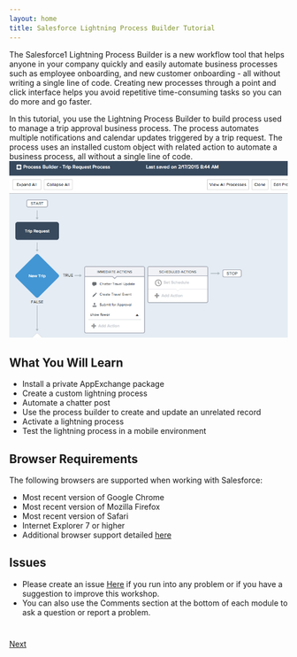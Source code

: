 ```yaml
---
layout: home
title: Salesforce Lightning Process Builder Tutorial
---
```

The Salesforce1 Lightning Process Builder is a new workflow tool that helps anyone in your company quickly and easily automate business processes such as employee onboarding, and new customer onboarding - all without writing a single line of code. Creating new processes through a point and click interface helps you avoid repetitive time-consuming tasks so you can do more and go faster.


In this tutorial, you use the Lightning Process Builder to build process used to manage a trip approval business process. The process automates multiple notifications and calendar updates triggered by a trip request.
The process uses an installed custom object with related action to automate a business process, all without a single line of code.
![](images/overview.jpg)



## What You Will Learn

- Install a private AppExchange package 
- Create a custom lightning process
- Automate a chatter post
- Use the process builder to create and update an unrelated record
- Activate a lightning process
- Test the lightning process in a mobile environment



## Browser Requirements

The following browsers are supported when working with Salesforce:

  - Most recent version of Google Chrome
  - Most recent version of Mozilla Firefox
  - Most recent version of Safari
  - Internet Explorer 7 or higher
  - Additional browser support detailed <a href="https://help.salesforce.com/apex/HTViewHelpDoc?id=getstart_browser_overview.htm" target="_blank">here</a>

## Issues

- Please create an issue <a href="https://github.com/leeanndroid/LightningProcessBuilder/issues" target="_blank">Here</a> if you run
into any problem or if you have a suggestion to improve this workshop.
- You can also use the Comments section at the bottom of each module to ask a question or report a problem.


<div class="row" style="margin-top:40px;">
<div class="col-sm-12">
<a href="create-developer-edition.html" class="btn btn-default pull-right">Next <i class="glyphicon glyphicon-chevron-right"></i></a>
</div>
</div>
